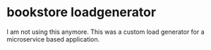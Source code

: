 # bookstore loadgenerator

I am not using this anymore. This was a custom load generator for a microservice based application.
